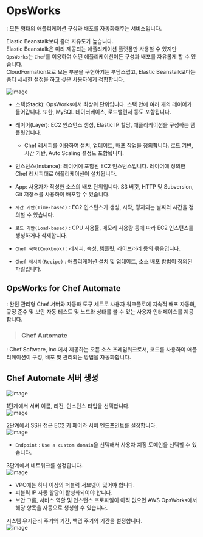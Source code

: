 # OpsWorks

: 모든 형태의 애플리케이션 구성과 배포를 자동화해주는 서비스입니다.

Elastic Beanstalk보다 좀더 자유도가 높습니다.   
Elastic Beanstalk은 미리 제공되는 애플리케이션 플랫폼만 사용할 수 있지만 `OpsWorks`는 `Chef`를 이용하여 어떤 애플리케이션이든 구성과 배포를 자유롭게 할 수 있습니다.   
CloudFormation으로 모든 부분을 구현하기는 부담스럽고, Elastic Beanstalk보다는 좀더 세세한 설정을 하고 싶은 사용자에게 적합합니다.

![image](https://user-images.githubusercontent.com/43658658/147897743-151f7c62-0c3d-457f-8e6e-0408fbdf1b64.png)   
* 스택(Stack): OpsWorks에서 최상위 단위입니다. 스택 안에 여러 개의 레이어가 들어갑니다. 또한, MySQL 데이터베이스, 로드밸런서 등도 포함됩니다.
* 레이어(Layer): EC2 인스턴스 생성, Elastic IP 할당, 애플리케이션을 구성하는 템플릿입니다. 
  - Chef 레시피를 이용하여 설치, 업데이트, 배포 작업을 정의합니다. 로드 기반, 시간 기반, Auto Scaling 설정도 포함됩니다.
* 인스턴스(Instance): 레이어에 포함된 EC2 인스턴스입니다. 레이어에 정의한 Chef 레시피대로 애플리케이션이 설치됩니다.
* App: 사용자가 작성한 소스의 배포 단위입니다. S3 버킷, HTTP 및 Subversion, Git 저장소를 사용하여 배포할 수 있습니다.

* `시간 기반(Time-based)` : EC2 인스턴스가 생성, 시작, 정지되는 날짜와 시간을 정의할 수 있습니다.
* `로드 기반(Load-based)` : CPU 사용률, 메모리 사용량 등에 따라 EC2 인스턴스를 생성하거나 삭제합니다.
* `Chef 쿡북(Cookbook)` : 레시피, 속성, 템플릿, 라이브러리 등의 묶음입니다.
* `Chef 레시피(Recipe)` : 애플리케이션 설치 및 업데이트, 소스 배포 방법이 정의된 파일입니다.

## OpsWorks for Chef Automate

: 완전 관리형 Chef 서버와 자동화 도구 세트로 사용자 워크플로에 지속적 배포 자동화, 규정 준수 및 보안 자동 테스트 및 노드와 상태를 볼 수 있는 사용자 인터페이스를 제공합니다.

> <h3>Chef Automate</h3>

: Chef Software, Inc.에서 제공하는 오픈 소스 프레임워크로서, 코드를 사용하여 애플리케이션이 구성, 배포 및 관리되는 방법을 자동화합니다.

## Chef Automate 서버 생성

![image](https://user-images.githubusercontent.com/43658658/147901747-774bd549-a8e6-4424-bf22-a99366c82cb0.png)

1단계에서 서버 이름, 리전, 인스턴스 타입을 선택합니다.   
![image](https://user-images.githubusercontent.com/43658658/147901864-849e2816-5ed8-415f-ad8f-7923917be72f.png)

2단계에서 SSH 접근 EC2 키 페어와 서버 엔드포인트를 설정합니다.   
![image](https://user-images.githubusercontent.com/43658658/147901950-7dbaf6f4-ef25-49ca-b614-d2b775077d49.png)   
* `Endpoint` : `Use a custom domain`을 선택해서 사용자 지정 도메인을 선택할 수 있습니다.

3단계에서 네트워크를 설정합니다.   
![image](https://user-images.githubusercontent.com/43658658/147902114-01253d93-3934-4eef-8bdc-315cbf178ffc.png)   
* VPC에는 하나 이상의 퍼블릭 서브넷이 있어야 합니다.
* 퍼블릭 IP 자동 할당이 활성화되어야 합니다.
* 보안 그룹, 서비스 역할 및 인스턴스 프로파일이 아직 없으면 AWS OpsWorks에서 해당 항목을 자동으로 생성할 수 있습니다. 

시스템 유지관리 주기와 기간, 백업 주기와 기간을 설정합니다.   
![image](https://user-images.githubusercontent.com/43658658/147904945-1b914798-fe0e-4b8a-8425-59c2e00eb278.png)










